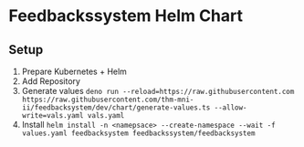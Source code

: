 # Feedbackssystem Helm Chart

## Setup

1. Prepare Kubernetes + Helm
2. Add Repository
3. Generate values `deno run --reload=https://raw.githubusercontent.com https://raw.githubusercontent.com/thm-mni-ii/feedbacksystem/dev/chart/generate-values.ts --allow-write=vals.yaml vals.yaml`
4. Install `helm install -n <namepsace> --create-namespace --wait -f values.yaml feedbacksystem feedbackssystem/feedbacksystem`
